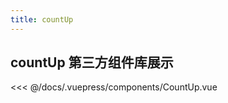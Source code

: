 ```yaml
---
title: countUp
---
```


## countUp 第三方组件库展示

<CountUp :endVal="2020"></CountUp>

<<< @/docs/.vuepress/components/CountUp.vue
